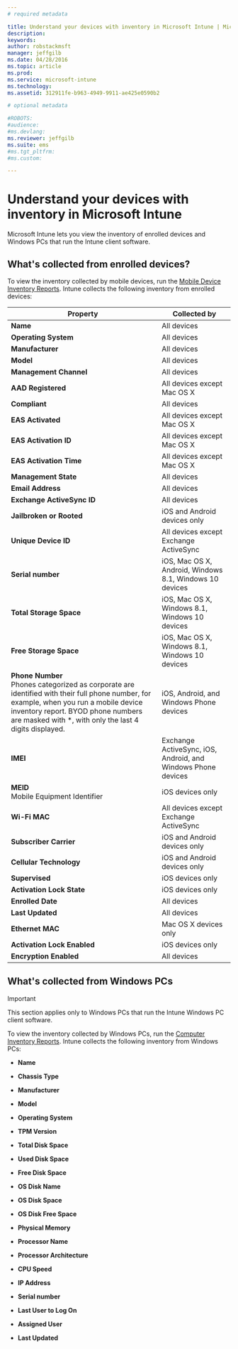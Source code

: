 ```yaml
---
# required metadata

title: Understand your devices with inventory in Microsoft Intune | Microsoft Intune
description:
keywords:
author: robstackmsft
manager: jeffgilb
ms.date: 04/28/2016
ms.topic: article
ms.prod:
ms.service: microsoft-intune
ms.technology:
ms.assetid: 312911fe-b963-4949-9911-ae425e0590b2

# optional metadata

#ROBOTS:
#audience:
#ms.devlang:
ms.reviewer: jeffgilb
ms.suite: ems
#ms.tgt_pltfrm:
#ms.custom:

---
```


# Understand your devices with inventory in Microsoft Intune
Microsoft Intune lets you view the inventory of enrolled devices and Windows PCs that run the Intune client software.

## What's collected from enrolled devices?
To view the inventory collected by mobile devices, run the [Mobile Device Inventory Reports](understand-microsoft-intune-operations-by-using-reports.md). Intune collects the following inventory from enrolled devices:

|Property|Collected by|
|------------|-----------------------|
|**Name**|All devices|
|**Operating System**|All devices|
|**Manufacturer**|All devices|
|**Model**|All devices|
|**Management Channel**|All devices|
|**AAD Registered**|All devices except Mac OS X|
|**Compliant**|All devices|
|**EAS Activated**|All devices except Mac OS X|
|**EAS Activation ID**|All devices except Mac OS X|
|**EAS Activation Time**|All devices except Mac OS X|
|**Management State**|All devices|
|**Email Address**|All devices|
|**Exchange ActiveSync ID**|All devices|
|**Jailbroken or Rooted**|iOS and Android devices only|
|**Unique Device ID**|All devices except Exchange ActiveSync|
|**Serial number**|iOS, Mac OS X, Android, Windows 8.1, Windows 10 devices|
|**Total Storage Space**|iOS, Mac OS X, Windows 8.1, Windows 10 devices|
|**Free Storage Space**|iOS, Mac OS X, Windows 8.1, Windows 10 devices|
|**Phone Number**<br>Phones categorized as corporate are identified with their full phone number, for example, when you run a mobile device inventory report. BYOD phone numbers are masked with &#42;, with only the last 4 digits displayed.|iOS, Android, and Windows Phone devices|
|**IMEI**|Exchange ActiveSync, iOS, Android, and Windows Phone devices|
|**MEID**<br>Mobile Equipment Identifier|iOS devices only|
|**Wi-Fi MAC**|All devices except Exchange ActiveSync|
|**Subscriber Carrier**|iOS and Android devices only|
|**Cellular Technology**|iOS and Android devices only|
|**Supervised**|iOS devices only|
|**Activation Lock State**|iOS devices only|
|**Enrolled Date**|All devices|
|**Last Updated**|All devices|
|**Ethernet MAC**|Mac OS X devices only|
|**Activation Lock Enabled**|iOS devices only|
|**Encryption Enabled**|All devices|

## What's collected from Windows PCs
> [!IMPORTANT]
> This section applies only to Windows PCs that run the Intune Windows PC client software.

To view the inventory collected by Windows PCs, run the [Computer Inventory Reports](understand-microsoft-intune-operations-by-using-reports.md). Intune collects the following inventory from Windows PCs:

-   **Name**

-   **Chassis Type**

-   **Manufacturer**

-   **Model**

-   **Operating System**

-   **TPM Version**

-   **Total Disk Space**

-   **Used Disk Space**

-   **Free Disk Space**

-   **OS Disk Name**

-   **OS Disk Space**

-   **OS Disk Free Space**

-   **Physical Memory**

-   **Processor Name**

-   **Processor Architecture**

-   **CPU Speed**

-   **IP Address**

-   **Serial number**

-   **Last User to Log On**

-   **Assigned User**

-   **Last Updated**

<!-- this section below belongs in the planning journey
### See Also
[Monitoring and reports with Microsoft Intune](monitoring-and-reports-with-microsoft-intune.md)
-->
